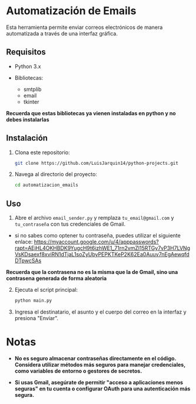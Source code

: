 # Automatización de Emails

Esta herramienta permite enviar correos electrónicos de manera automatizada a través de una interfaz gráfica.

## Requisitos

- Python 3.x
- Bibliotecas:

  - smtplib
  - email
  - tkinter

**Recuerda que estas bibliotecas ya vienen instaladas en python y no debes instalarlas**

## Instalación

1. Clona este repositorio:

   ```sh
   git clone https://github.com/LuisJarquin14/python-projects.git
   ```

2. Navega al directorio del proyecto:

   ```sh
   cd automatizacion_emails
   ```

## Uso

1. Abre el archivo `email_sender.py` y remplaza `tu_email@gmail.com` y `tu_contraseña` con tus credenciales de Gmail.

- si no sabes como optener tu contraseña, puedes utilizar el siguiente enlace: https://myaccount.google.com/u/4/apppasswords?rapt=AEjHL4OKHBDK9YugcH9t6izhWE1_71rn2vmZl15RTGy7vP3H7LVNgVsKDsaexf8xviRN1dTjaL1soZyUbyPEPKTKeP2K62Ea0Auuv7nEgAewqfdDTpwcSAs

**Recuerda que la contrasena no es la misma que la de Gmail, sino una contrasena generada de forma aleatoria**

2. Ejecuta el script principal:

   ```sh
   python main.py
   ```

3. Ingresa el destinatario, el asunto y el cuerpo del correo en la interfaz y presiona "Enviar".

# Notas

- **No es seguro almacenar contraseñas directamente en el código. Considera utilizar métodos más seguros para manejar credenciales, como variables de entorno o gestores de secretos.**

- **Si usas Gmail, asegúrate de permitir "acceso a aplicaciones menos seguras" en tu cuenta o configurar OAuth para una autenticación más segura.**
